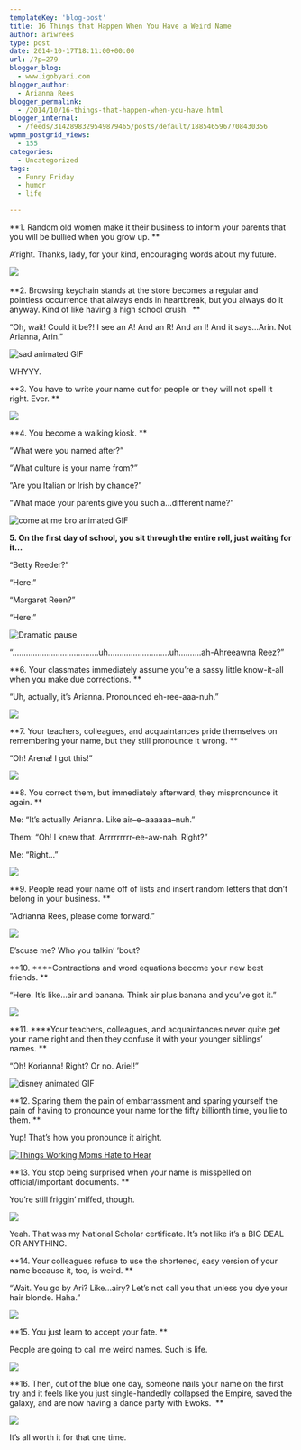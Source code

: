 ```yaml
---
templateKey: 'blog-post'
title: 16 Things that Happen When You Have a Weird Name
author: ariwrees
type: post
date: 2014-10-17T18:11:00+00:00
url: /?p=279
blogger_blog:
  - www.igobyari.com
blogger_author:
  - Arianna Rees
blogger_permalink:
  - /2014/10/16-things-that-happen-when-you-have.html
blogger_internal:
  - /feeds/3142898329549879465/posts/default/1885465967708430356
wpmm_postgrid_views:
  - 155
categories:
  - Uncategorized
tags:
  - Funny Friday
  - humor
  - life

---
```

**1\. Random old women make it their business to inform your parents that you will be bullied when you grow up. **

A’right. Thanks, lady, for your kind, encouraging words about my future.

![](http://www.igobyari.com/wp-content/uploads/2014/10/obama_not_amused.gif) 

**2\. Browsing keychain stands at the store becomes a regular and pointless occurrence that always ends in heartbreak, but you always do it anyway. Kind of like having a high school crush.  **

“Oh, wait! Could it be?! I see an A! And an R! And an I! And it says…Arin. Not Arianna, Arin.”  

![sad animated GIF ](http://www.igobyari.com/wp-content/uploads/2014/10/giphy.gif)

WHYYY.

**3\. You have to write your name out for people or they will not spell it right. Ever. **

![](http://www.igobyari.com/wp-content/uploads/2014/10/92508-dont-worry-Ive-got-it-covered-HLb8.gif)

**4\. You become a walking kiosk. **

“What were you named after?” 

“What culture is your name from?” 

“Are you Italian or Irish by chance?” 

“What made your parents give you such a…different name?”

![come at me bro animated GIF ](http://www.igobyari.com/wp-content/uploads/2014/10/giphy-1.gif)

  
  
**5\. On the first day of school, you sit through the entire roll, just waiting for it…**

“Betty Reeder?” 

“Here.” 

“Margaret Reen?” 

“Here.”  

![Dramatic pause](http://www.igobyari.com/wp-content/uploads/2014/10/4ee1a8f009dadcb1abc8968abf0c86f8.gif)

“………………………………..uh………………………uh……….ah-Ahreeawna Reez?”

**6\. Your classmates immediately assume you’re a sassy little know-it-all when you make due corrections. **

“Uh, actually, it’s Arianna. Pronounced eh-ree-aaa-nuh.”

![](http://www.igobyari.com/wp-content/uploads/2014/10/tumblr_inline_n04u8kbVjR1r2m22z.gif)

**7\. Your teachers, colleagues, and acquaintances pride themselves on remembering your name, but they still pronounce it wrong. **

“Oh! Arena! I got this!” 

![](http://www.igobyari.com/wp-content/uploads/2014/10/giphy-2.gif)

**8\. You correct them, but immediately afterward, they mispronounce it again. **

Me: “It’s actually Arianna. Like air–e–aaaaaa–nuh.” 

Them: “Oh! I knew that. Arrrrrrrrr-ee-aw-nah. Right?”

Me: “Right…”

![](http://www.igobyari.com/wp-content/uploads/2014/10/5zKXz.gif)

**9\. People read your name off of lists and insert random letters that don’t belong in your business. **

“Adrianna Rees, please come forward.”

![](http://www.igobyari.com/wp-content/uploads/2014/10/tumblr_n1sjpnqwic1r6s5zro2_250.gif)

E’scuse me? Who you talkin’ ’bout? 

**10. ****Contractions and word equations become your new best friends. **

“Here. It’s like…air and banana. Think air plus banana and you’ve got it.” 

![](http://www.igobyari.com/wp-content/uploads/2014/10/Banana20Slips20on20Man.gif)

**11. ****Your teachers, colleagues, and acquaintances never quite get your name right and then they confuse it with your younger siblings’ names. **

“Oh! Korianna! Right? Or no. Ariel!” 

![disney animated GIF ](http://www.igobyari.com/wp-content/uploads/2014/10/giphy-3.gif)

**12\. Sparing them the pain of embarrassment and sparing yourself the pain of having to pronounce your name for the fifty billionth time, you lie to them. **

Yup! That’s how you pronounce it alright. 

[![Things Working Moms Hate to Hear](http://www.igobyari.com/wp-content/uploads/2014/10/YHjg7Ts.gif)](http://www.igobyari.com/wp-content/uploads/2014/10/YHjg7Ts.gif)

**13\. You stop being surprised when your name is misspelled on official/important documents. **

You’re still friggin’ miffed, though. 

![](http://www.igobyari.com/wp-content/uploads/2014/10/giphy-4.gif)

Yeah. That was my National Scholar certificate. It’s not like it’s a BIG DEAL OR ANYTHING.

**14\. Your colleagues refuse to use the shortened, easy version of your name because it, too, is weird. **

“Wait. You go by Ari? Like…airy? Let’s not call you that unless you dye your hair blonde. Haha.” 

![](http://www.igobyari.com/wp-content/uploads/2014/10/tumblr_mdtj87Umj41qk58boo1_500.gif)

**15\. You just learn to accept your fate. **

People are going to call me weird names. Such is life. 

![](http://www.igobyari.com/wp-content/uploads/2014/10/tumblr_mj8s3rMoXB1rm085zo1_500.gif)

**16\. Then, out of the blue one day, someone nails your name on the first try and it feels like you just single-handedly collapsed the Empire, saved the galaxy, and are now having a dance party with Ewoks.  **

![](https://38.media.tumblr.com/a9b68fb8abe055973af177859ec1eedc/tumblr_mvwow7NUj61qk0z6co1_500.gif)

It’s all worth it for that one time.